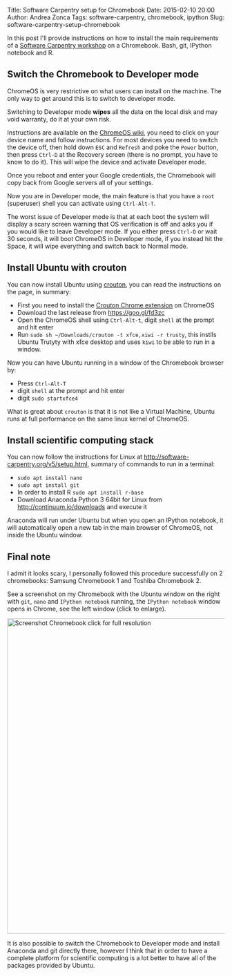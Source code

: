 Title: Software Carpentry setup for Chromebook
Date: 2015-02-10 20:00
Author: Andrea Zonca
Tags: software-carpentry, chromebook, ipython
Slug: software-carpentry-setup-chromebook

In this post I'll provide instructions on how to install the main requirements of a [Software Carpentry workshop](http://software-carpentry.org) on
a Chromebook.
Bash, git, IPython notebook and R.

## Switch the Chromebook to Developer mode

ChromeOS is very restrictive on what users can install on the machine.
The only way to get around this is to switch to developer mode.

Switching to Developer mode **wipes** all the data on the local disk and 
may void warranty, do it at your own risk.

Instructions are available on the [ChromeOS wiki](http://www.chromium.org/chromium-os/developer-information-for-chrome-os-devices), you need
to click on your device name and follow instructions.
For most devices you need to switch the device off, then hold down `ESC` and `Refresh` and poke the `Power` button, then press `Ctrl-D` at the
Recovery screen (there is no prompt, you have to know to do it).
This will wipe the device and activate Developer mode.

Once you reboot and enter your Google credentials, the Chromebook will copy back from Google servers all of your settings.

Now you are in Developer mode, the main feature is that you have a `root` (superuser) shell you can activate using `Ctrl-Alt-T`.

The worst issue of Developer mode is that at each boot the system will display a scary screen warning that OS verification is off and asks you if you would like to leave Developer mode. If you either press `Ctrl-D` or wait 30 seconds, it will boot ChromeOS in Developer mode, if you instead hit the Space, it will wipe
everything and switch back to Normal mode.

## Install Ubuntu with crouton

You can now install Ubuntu using [crouton](https://github.com/dnschneid/crouton), you can read the instructions on the page, in summary:

* First you need to install the [Crouton Chrome extension](https://goo.gl/OVQOEt) on ChromeOS
* Download the last release from <https://goo.gl/fd3zc>
* Open the ChromeOS shell using `Ctrl-Alt-t`, digit `shell` at the prompt and hit enter
* Run `sudo sh ~/Downloads/crouton -t xfce,xiwi -r trusty`, this instlls Ubuntu Trutyty with xfce desktop and uses `kiwi` to be able to run in a window.

Now you can have Ubuntu running in a window of the Chromebook browser by:

* Press `Ctrl-Alt-T`
* digit `shell` at the prompt and hit enter
* digit `sudo startxfce4`

What is great about `crouton` is that it is not like a Virtual Machine, Ubuntu runs at full performance on the same linux kernel of ChromeOS.

## Install scientific computing stack

You can now follow the instructions for 
Linux at <http://software-carpentry.org/v5/setup.html>, summary of commands to run in a terminal:

* `sudo apt install nano`
* `sudo apt install git`
* In order to install R `sudo apt install r-base`
* Download Anaconda Python 3 64bit for Linux from <http://continuum.io/downloads> and execute it

Anaconda will run under Ubuntu but when you open an IPython notebook, it will automatically open a new tab in the main browser of ChromeOS, not
inside the Ubuntu window.

## Final note

I admit it looks scary, I personally followed this procedure successfully on 2 chromebooks: Samsung Chromebook 1 and Toshiba Chromebook 2.

See a screenshot on my Chromebook with the Ubuntu window on the right with `git`, `nano` and `IPython notebook` running, the `IPython notebook` window opens in Chrome, see the left window (click to enlarge).

<a href="/images/screenshot-chromebook.png"><img src="/images/screenshot-chromebook.png" alt="Screenshot Chromebook click for full resolution" style="width: 730px;"/></a>

It is also possible to switch the Chromebook to Developer mode and install Anaconda and git directly there, however I think that in order to have
a complete platform for scientific computing is a lot better to have all of the packages provided by Ubuntu.
